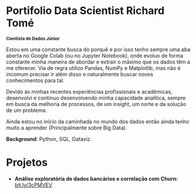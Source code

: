 # Portifolio Data Scientist Richard Tomé
<sub>**Cientista de Dados Júnior**</sub>

Estou em uma constante busca do porquê e por isso tenho sempre uma aba aberta no Google Colab (ou no Jupyter Notebook), onde evoluo de forma constante minha maneira de abordar e extrair o máximo que os dados têm a me oferecer. Via de regra utilizo Pandas, NumPy e Matplotlib, mas não é incomum precisar ir além disso e naturalmente buscar novos conhecimentos para tal.

Devido às minhas recentes experiências profissionais e acadêmicas, desenvolvi e continuo desenvolvendo minha capacidade analítica, sempre em busca da melhoria de processos, de um insight, um norte e da solução de um problema. 

Ainda estou no início da caminhada no mundo dos dados então ainda tenho muito a aprender (Principalmente sobre Big Data). 


<b>Background</b>: Python, SQL, Dataviz.

# Projetos

- <b>Análise exploratória de dados bancários e correlação com Churn:</b> <a href="bit.ly/3cPMVEV">bit.ly/3cPMVEV</a>


